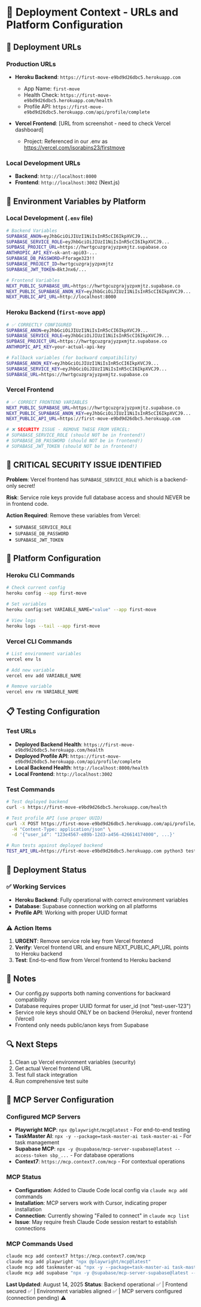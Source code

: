 # 🚀 Deployment Context - URLs and Platform Configuration

## 📍 **Deployment URLs**

### Production URLs
- **Heroku Backend**: `https://first-move-e9bd9d26dbc5.herokuapp.com`
  - App Name: `first-move`
  - Health Check: `https://first-move-e9bd9d26dbc5.herokuapp.com/health`
  - Profile API: `https://first-move-e9bd9d26dbc5.herokuapp.com/api/profile/complete`

- **Vercel Frontend**: [URL from screenshot - need to check Vercel dashboard]
  - Project: Referenced in our .env as https://vercel.com/isorabins23/firstmove

### Local Development URLs
- **Backend**: `http://localhost:8000`
- **Frontend**: `http://localhost:3002` (Next.js)

## 🔧 **Environment Variables by Platform**

### Local Development (`.env` file)
```bash
# Backend Variables
SUPABASE_ANON=eyJhbGciOiJIUzI1NiIsInR5cCI6IkpXVCJ9...
SUPABASE_SERVICE_ROLE=eyJhbGciOiJIUzI1NiIsInR5cCI6IkpXVCJ9...
SUPBASE_PROJECT_URL=https://hwrtgcuzgrajyzpxmjtz.supabase.co
ANTHROPIC_API_KEY=sk-ant-api03-...
SUPABASE_DB_PASSWORD=Fforage323!!
SUPABASE_PROJECT_ID=hwrtgcuzgrajyzpxmjtz
SUPABASE_JWT_TOKEN=8ktJnx6/...

# Frontend Variables
NEXT_PUBLIC_SUPABASE_URL=https://hwrtgcuzgrajyzpxmjtz.supabase.co
NEXT_PUBLIC_SUPABASE_ANON_KEY=eyJhbGciOiJIUzI1NiIsInR5cCI6IkpXVCJ9...
NEXT_PUBLIC_API_URL=http://localhost:8000
```

### Heroku Backend (`first-move` app)
```bash
# ✅ CORRECTLY CONFIGURED
SUPABASE_ANON=eyJhbGciOiJIUzI1NiIsInR5cCI6IkpXVCJ9...
SUPABASE_SERVICE_ROLE=eyJhbGciOiJIUzI1NiIsInR5cCI6IkpXVCJ9...
SUPBASE_PROJECT_URL=https://hwrtgcuzgrajyzpxmjtz.supabase.co
ANTHROPIC_API_KEY=your-actual-api-key

# Fallback variables (for backward compatibility)
SUPABASE_ANON_KEY=eyJhbGciOiJIUzI1NiIsInR5cCI6IkpXVCJ9...
SUPABASE_SERVICE_KEY=eyJhbGciOiJIUzI1NiIsInR5cCI6IkpXVCJ9...
SUPABASE_URL=https://hwrtgcuzgrajyzpxmjtz.supabase.co
```

### Vercel Frontend
```bash
# ✅ CORRECT FRONTEND VARIABLES
NEXT_PUBLIC_SUPABASE_URL=https://hwrtgcuzgrajyzpxmjtz.supabase.co
NEXT_PUBLIC_SUPABASE_ANON_KEY=eyJhbGciOiJIUzI1NiIsInR5cCI6IkpXVCJ9...
NEXT_PUBLIC_API_URL=https://first-move-e9bd9d26dbc5.herokuapp.com

# ❌ SECURITY ISSUE - REMOVE THESE FROM VERCEL:
# SUPABASE_SERVICE_ROLE (should NOT be in frontend!)
# SUPABASE_DB_PASSWORD (should NOT be in frontend!)  
# SUPABASE_JWT_TOKEN (should NOT be in frontend!)
```

## 🚨 **CRITICAL SECURITY ISSUE IDENTIFIED**

**Problem**: Vercel frontend has `SUPABASE_SERVICE_ROLE` which is a backend-only secret!

**Risk**: Service role keys provide full database access and should NEVER be in frontend code.

**Action Required**: Remove these variables from Vercel:
- `SUPABASE_SERVICE_ROLE` 
- `SUPABASE_DB_PASSWORD`
- `SUPABASE_JWT_TOKEN`

## 🔧 **Platform Configuration**

### Heroku CLI Commands
```bash
# Check current config
heroku config --app first-move

# Set variables
heroku config:set VARIABLE_NAME="value" --app first-move

# View logs
heroku logs --tail --app first-move
```

### Vercel CLI Commands
```bash
# List environment variables
vercel env ls

# Add new variable
vercel env add VARIABLE_NAME

# Remove variable
vercel env rm VARIABLE_NAME
```

## 📋 **Testing Configuration**

### Test URLs
- **Deployed Backend Health**: `https://first-move-e9bd9d26dbc5.herokuapp.com/health`
- **Deployed Profile API**: `https://first-move-e9bd9d26dbc5.herokuapp.com/api/profile/complete`
- **Local Backend Health**: `http://localhost:8000/health`
- **Local Frontend**: `http://localhost:3002`

### Test Commands
```bash
# Test deployed backend
curl -s https://first-move-e9bd9d26dbc5.herokuapp.com/health

# Test profile API (use proper UUID)
curl -X POST https://first-move-e9bd9d26dbc5.herokuapp.com/api/profile/complete \
  -H "Content-Type: application/json" \
  -d '{"user_id": "123e4567-e89b-12d3-a456-426614174000", ...}'

# Run tests against deployed backend
TEST_API_URL=https://first-move-e9bd9d26dbc5.herokuapp.com python3 tests/run_profile_setup_tests.py --quick
```

## 🔄 **Deployment Status**

### ✅ Working Services
- **Heroku Backend**: Fully operational with correct environment variables
- **Database**: Supabase connection working on all platforms
- **Profile API**: Working with proper UUID format

### ⚠️ Action Items
1. **URGENT**: Remove service role key from Vercel frontend
2. **Verify**: Vercel frontend URL and ensure NEXT_PUBLIC_API_URL points to Heroku backend
3. **Test**: End-to-end flow from Vercel frontend to Heroku backend

## 📝 **Notes**
- Our config.py supports both naming conventions for backward compatibility
- Database requires proper UUID format for user_id (not "test-user-123")
- Service role keys should ONLY be on backend (Heroku), never frontend (Vercel)
- Frontend only needs public/anon keys from Supabase

## 🔍 **Next Steps**
1. Clean up Vercel environment variables (security)
2. Get actual Vercel frontend URL 
3. Test full stack integration
4. Run comprehensive test suite

## 🔧 **MCP Server Configuration**

### Configured MCP Servers
- **Playwright MCP**: `npx @playwright/mcp@latest` - For end-to-end testing
- **TaskMaster AI**: `npx -y --package=task-master-ai task-master-ai` - For task management
- **Supabase MCP**: `npx -y @supabase/mcp-server-supabase@latest --access-token sbp_...` - For database operations
- **Context7**: `https://mcp.context7.com/mcp` - For contextual operations

### MCP Status
- **Configuration**: Added to Claude Code local config via `claude mcp add` commands
- **Installation**: MCP servers work with Cursor, indicating proper installation
- **Connection**: Currently showing "Failed to connect" in `claude mcp list`
- **Issue**: May require fresh Claude Code session restart to establish connections

### MCP Commands Used
```bash
claude mcp add context7 https://mcp.context7.com/mcp
claude mcp add playwright "npx @playwright/mcp@latest"
claude mcp add taskmaster-ai "npx -y --package=task-master-ai task-master-ai"
claude mcp add supabase "npx -y @supabase/mcp-server-supabase@latest --access-token sbp_39d7480dd0a853c0b1a6d8f482ab2129e114e7e8"
```

**Last Updated**: August 14, 2025
**Status**: Backend operational ✅ | Frontend secured ✅ | Environment variables aligned ✅ | MCP servers configured (connection pending) ⚠️